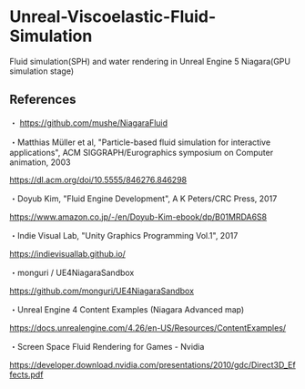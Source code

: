 # Unreal-Viscoelastic-Fluid-Simulation


Fluid simulation(SPH) and water rendering in Unreal Engine 5 Niagara(GPU simulation stage)

## References
・
https://github.com/mushe/NiagaraFluid

・Matthias Müller et al, "Particle-based fluid simulation for interactive applications", ACM SIGGRAPH/Eurographics symposium on Computer animation, 2003

https://dl.acm.org/doi/10.5555/846276.846298

・Doyub Kim, "Fluid Engine Development", A K Peters/CRC Press, 2017

https://www.amazon.co.jp/-/en/Doyub-Kim-ebook/dp/B01MRDA6S8

・Indie Visual Lab, "Unity Graphics Programming Vol.1", 2017

https://indievisuallab.github.io/

・monguri / UE4NiagaraSandbox

https://github.com/monguri/UE4NiagaraSandbox

・Unreal Engine 4 Content Examples (Niagara Advanced map)

https://docs.unrealengine.com/4.26/en-US/Resources/ContentExamples/

・Screen Space Fluid Rendering for Games - Nvidia

https://developer.download.nvidia.com/presentations/2010/gdc/Direct3D_Effects.pdf
